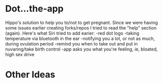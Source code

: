 # Dot...the-app
Hippo's solution to help you to/not to get pregnant.
Since we were having some issues earlier creating forks/repos I tried to read the "help" section (again).
Here's what Siri tried to add earier:
-red dot logo
-taking temperature via bluetooth in the ear
-notifying you a lot, or not as much, during ovulation period
-remind you when to take out and put in nuvaring/take birth control
-app asks you what you're feeling, ie, bloated, high sex drive

Other Ideas
===========


